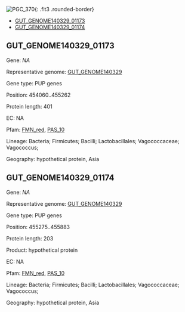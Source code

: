 ![PGC_370](../static/images/Clusters_figure/PGC_370.jpg){: .fit3 .rounded-border}

<ul id="myTab" class="nav nav-tabs">
  <li class="active">
        <a href="#tab1" data-toggle="tab">GUT_GENOME140329_01173</a>
  </li>
<li><a href="#tab2" data-toggle="tab">GUT_GENOME140329_01174</a></li>
</ul>

<div id="myTabContent" class="tab-content">
  <div class="tab-pane fade in active" id="tab1">

<h2 id="GUT_GENOME140329_01173">GUT_GENOME140329_01173</h2>
<p>Gene: <em>NA</em>
<p>Representative genome: <a href="https://www.ebi.ac.uk/metagenomics/genomes/MGYG-HGUT-02299">GUT_GENOME140329</a></p>
<p>Gene type: PUP genes</p>
<p>Position: 454060..455262</p>
<p>Protein length: 401</p>
<p>EC: NA</p>
<p>Pfam: <a href="http://pfam.xfam.org/family/FMN_red">FMN_red</a>, <a href="http://pfam.xfam.org/family/PAS_10">PAS_10</a></p>
<p>Lineage: Bacteria; Firmicutes; Bacilli; Lactobacillales; Vagococcaceae; Vagococcus; </p>
<p>Geography: hypothetical protein, Asia</p>
  </div>

  <div class="tab-pane fade" id="tab2">

<h2 id="GUT_GENOME140329_01174">GUT_GENOME140329_01174</h2>
<p>Gene: <em>NA</em></p>
<p>Representative genome: <a href="https://www.ebi.ac.uk/metagenomics/genomes/MGYG-HGUT-02299">GUT_GENOME140329</a></p>
<p>Gene type: PUP genes</p>
<p>Position: 455275..455883</p>
<p>Protein length: 203</p>
<p>Product: hypothetical protein</p>
<p>EC: NA</p>
<p>Pfam: <a href="http://pfam.xfam.org/family/FMN_red">FMN_red</a>, <a href="http://pfam.xfam.org/family/PAS_10">PAS_10</a></p>
<p>Lineage: Bacteria; Firmicutes; Bacilli; Lactobacillales; Vagococcaceae; Vagococcus; </p>
<p>Geography: hypothetical protein, Asia</p>

  </div>
</div>
